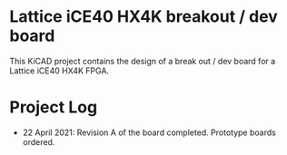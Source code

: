 # Lattice iCE40 HX4K breakout / dev board

This KiCAD project contains the design of a break out / dev board for
a Lattice iCE40 HX4K FPGA.

# Project Log

* 22 April 2021: Revision A of the board completed. Prototype boards
  ordered.
